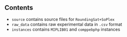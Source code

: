 ## Contents

- `source` contains source files for `RoundingSat+SoPlex`
- `raw_data` contains raw experimental data in `.csv` format
- `instances` contains `MIPLIB01` and `comppebphp` instances
